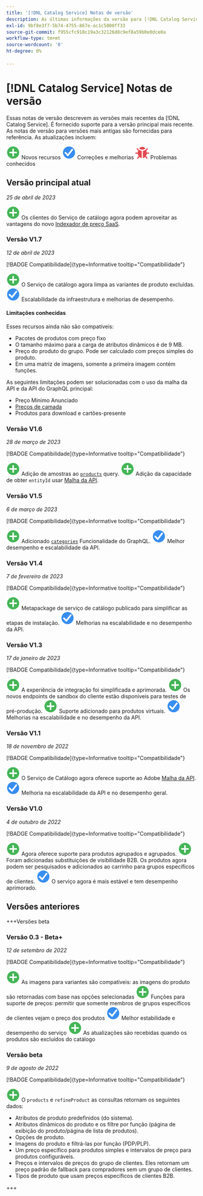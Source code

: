 ```yaml
---
title: '[!DNL Catalog Service] Notas de versão'
description: As últimas informações da versão para [!DNL Catalog Service] para Adobe Commerce.
exl-id: 9bf8e3f7-5b74-4755-867e-ac1c5000ff33
source-git-commit: f955cfc918c19a3c32126d8c9ef8a59b0e0dce0a
workflow-type: tm+mt
source-wordcount: '0'
ht-degree: 0%

---
```


# [!DNL Catalog Service] Notas de versão

Essas notas de versão descrevem as versões mais recentes da [!DNL Catalog Service].
É fornecido suporte para a versão principal mais recente. As notas de versão para versões mais antigas são fornecidas para referência.
As atualizações incluem:

![Novo](../assets/new.svg) Novos recursos
![Correção](../assets/fix.svg) Correções e melhorias
![Bug](../assets/bug.svg) Problemas conhecidos

## Versão principal atual

_25 de abril de 2023_

![Novo](../assets/new.svg) Os clientes do Serviço de catálogo agora podem aproveitar as vantagens do novo [Indexador de preço SaaS](../price-index/index.md).

### Versão V1.7

_12 de abril de 2023_

[!BADGE Compatibilidade]{type=Informative tooltip="Compatibilidade"}

![Novo](../assets/new.svg) O Serviço de catálogo agora limpa as variantes de produto excluídas.
![Correção](../assets/fix.svg) Escalabilidade da infraestrutura e melhorias de desempenho.

#### Limitações conhecidas

Esses recursos ainda não são compatíveis:

* Pacotes de produtos com preço fixo
* O tamanho máximo para a carga de atributos dinâmicos é de 9 MB.
* Preço do produto do grupo. Pode ser calculado com preços simples do produto.
* Em uma matriz de imagens, somente a primeira imagem contém funções.

As seguintes limitações podem ser solucionadas com o uso da malha da API e da API do GraphQL principal:

* Preço Mínimo Anunciado
* [Preços de camada](mesh.md)
* Produtos para download e cartões-presente

### Versão V1.6

_28 de março de 2023_

[!BADGE Compatibilidade]{type=Informative tooltip="Compatibilidade"}

![Novo](../assets/new.svg) Adição de amostras ao [`products`](https://developer.adobe.com/commerce/webapi/graphql/schema/catalog-service/queries/products/) query.
![Novo](../assets/new.svg) Adição da capacidade de obter `entityId` usar [Malha da API](mesh.md).

### Versão V1.5

_6 de março de 2023_

[!BADGE Compatibilidade]{type=Informative tooltip="Compatibilidade"}

![Novo](../assets/new.svg) Adicionado [`categories`](https://developer.adobe.com/commerce/webapi/graphql/schema/catalog-service/queries/categories/) Funcionalidade do GraphQL.
![Correção](../assets/fix.svg) Melhor desempenho e escalabilidade da API.

### Versão V1.4

_7 de fevereiro de 2023_

[!BADGE Compatibilidade]{type=Informative tooltip="Compatibilidade"}

![Novo](../assets/new.svg) Metapackage de serviço de catálogo publicado para simplificar as etapas de instalação.
![Correção](../assets/fix.svg) Melhorias na escalabilidade e no desempenho da API.

### Versão V1.3

_17 de janeiro de 2023_

[!BADGE Compatibilidade]{type=Informative tooltip="Compatibilidade"}

![Novo](../assets/new.svg) A experiência de integração foi simplificada e aprimorada.
![Novo](../assets/new.svg) Os novos endpoints de sandbox do cliente estão disponíveis para testes de pré-produção.
![Novo](../assets/new.svg) Suporte adicionado para produtos virtuais.
![Correção](../assets/fix.svg) Melhorias na escalabilidade e no desempenho da API.

### Versão V1.1

_18 de novembro de 2022_

[!BADGE Compatibilidade]{type=Informative tooltip="Compatibilidade"}

![Novo](../assets/new.svg) O Serviço de Catálogo agora oferece suporte ao Adobe [Malha da API](https://developer.adobe.com/graphql-mesh-gateway/).
![Correção](../assets/fix.svg) Melhoria na escalabilidade da API e no desempenho geral.

### Versão V1.0

_4 de outubro de 2022_

[!BADGE Compatibilidade]{type=Informative tooltip="Compatibilidade"}

![Novo](../assets/new.svg) Agora oferece suporte para produtos agrupados e agrupados.
![Novo](../assets/new.svg) Foram adicionadas substituições de visibilidade B2B. Os produtos agora podem ser pesquisados e adicionados ao carrinho para grupos específicos de clientes.
![Correção](../assets/fix.svg) O serviço agora é mais estável e tem desempenho aprimorado.

## Versões anteriores

+++Versões beta

### Versão 0.3 - Beta+

_12 de setembro de 2022_

[!BADGE Compatibilidade]{type=Informative tooltip="Compatibilidade"}

![Novo](../assets/new.svg) As imagens para variantes são compatíveis: as imagens do produto são retornadas com base nas opções selecionadas
![Novo](../assets/new.svg) Funções para suporte de preços: permitir que somente membros de grupos específicos de clientes vejam o preço dos produtos
![Correção](../assets/fix.svg) Melhor estabilidade e desempenho do serviço
![Novo](../assets/new.svg) As atualizações são recebidas quando os produtos são excluídos do catálogo

### Versão beta

_9 de agosto de 2022_

[!BADGE Compatibilidade]{type=Informative tooltip="Compatibilidade"}

![Novo](../assets/new.svg) O `products` e `refineProduct` as consultas retornam os seguintes dados:

* Atributos de produto predefinidos (do sistema).
* Atributos dinâmicos do produto e os filtre por função (página de exibição do produto/página de lista de produtos).
* Opções de produto.
* Imagens do produto e filtrá-las por função (PDP/PLP).
* Um preço específico para produtos simples e intervalos de preço para produtos configuráveis.
* Preços e intervalos de preços do grupo de clientes. Eles retornam um preço padrão de fallback para compradores sem um grupo de clientes.
* Tipos de produto que usam preços específicos de clientes B2B.

+++
